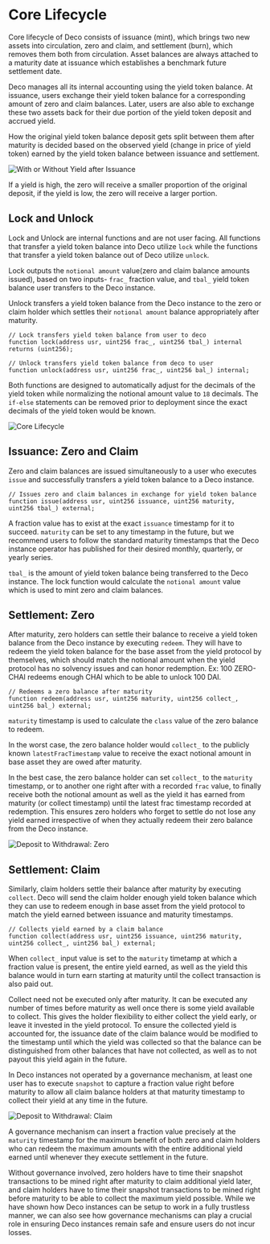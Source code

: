 # Core Lifecycle

Core lifecycle of Deco consists of issuance (mint), which brings two new assets into circulation, zero and claim, and settlement (burn), which removes them both from circulation. Asset balances are always attached to a maturity date at issuance which establishes a benchmark future settlement date.

Deco manages all its internal accounting using the yield token balance. At issuance, users exchange their yield token balance for a corresponding amount of zero and claim balances. Later, users are also able to exchange these two assets back for their due portion of the yield token deposit and accrued yield. 

How the original yield token balance deposit gets split between them after maturity is decided based on the observed yield (change in price of yield token) earned by the yield token balance between issuance and settlement.

![With or Without Yield after Issuance](_media/zcnoyield.png ':size=600')

If a yield is high, the zero will receive a smaller proportion of the original deposit, if the yield is low, the zero will receive a larger portion.

## Lock and Unlock

Lock and Unlock are internal functions and are not user facing. All functions that transfer a yield token balance into Deco utilize `lock` while the functions that transfer a yield token balance out of Deco utilize `unlock`.

Lock outputs the `notional amount` value(zero and claim balance amounts issued), based on two inputs- `frac_` fraction value, and `tbal_` yield token balance user transfers to the Deco instance.

Unlock transfers a yield token balance from the Deco instance to the zero or claim holder which settles their `notional amount` balance appropriately after maturity.

```solidity
// Lock transfers yield token balance from user to deco
function lock(address usr, uint256 frac_, uint256 tbal_) internal returns (uint256);

// Unlock transfers yield token balance from deco to user
function unlock(address usr, uint256 frac_, uint256 bal_) internal;
```

Both functions are designed to automatically adjust for the decimals of the yield token while normalizing the notional amount value to `18` decimals. The `if-else` statements can be removed prior to deployment since the exact decimals of the yield token would be known. 

![Core Lifecycle](_media/corelifecycle.png ':size=600')

## Issuance: Zero and Claim

Zero and claim balances are issued simultaneously to a user who executes `issue` and successfully transfers a yield token balance to a Deco instance.

```solidity
// Issues zero and claim balances in exchange for yield token balance
function issue(address usr, uint256 issuance, uint256 maturity, uint256 tbal_) external;
```

A fraction value has to exist at the exact `issuance` timestamp for it to succeed. `maturity` can be set to any timestamp in the future, but we recommend users to follow the standard maturity timestamps that the Deco instance operator has published for their desired monthly, quarterly, or yearly series.

`tbal_` is the amount of yield token balance being transferred to the Deco instance. The lock function would calculate the `notional amount` value which is used to mint zero and claim balances.

## Settlement: Zero

After maturity, zero holders can settle their balance to receive a yield token balance from the Deco instance by executing `redeem`. They will have to redeem the yield token balance for the base asset from the yield protocol by themselves, which should match the notional amount when the yield protocol has no solvency issues and can honor redemption. Ex: 100 ZERO-CHAI redeems enough CHAI which to be able to unlock 100 DAI.

```solidity
// Redeems a zero balance after maturity
function redeem(address usr, uint256 maturity, uint256 collect_, uint256 bal_) external;
```

`maturity` timestamp is used to calculate the `class` value of the zero balance to redeem.

In the worst case, the zero balance holder would `collect_` to the publicly known `latestFracTimestamp` value to receive the exact notional amount in base asset they are owed after maturity.

In the best case, the zero balance holder can set `collect_` to the `maturity` timestamp, or to another one right after with a recorded `frac` value, to finally receive both the notional amount as well as the yield it has earned from maturity (or collect timestamp) until the latest frac timestamp recorded at redemption. This ensures zero holders who forget to settle do not lose any yield earned irrespective of when they actually redeem their zero balance from the Deco instance.

![Deposit to Withdrawal: Zero](_media/dtwzero.png ':size=600')

## Settlement: Claim

Similarly, claim holders settle their balance after maturity by executing `collect`. Deco will send the claim holder enough yield token balance which they can use to redeem enough in base asset from the yield protocol to match the yield earned between issuance and maturity timestamps.

```solidity
// Collects yield earned by a claim balance
function collect(address usr, uint256 issuance, uint256 maturity, uint256 collect_, uint256 bal_) external;
```

When `collect_` input value is set to the `maturity` timetamp at which a fraction value is present, the entire yield earned, as well as the yield this balance would in turn earn starting at maturity until the collect transaction is also paid out.

Collect need not be executed only after maturity. It can be executed any number of times before maturity as well once there is some yield available to collect. This gives the holder flexibility to either collect the yield early, or leave it invested in the yield protocol. To ensure the collected yield is accounted for, the issuance date of the claim balance would be modified to the timestamp until which the yield was collected so that the balance can be distinguished from other balances that have not collected, as well as to not payout this yield again in the future.

In Deco instances not operated by a governance mechanism, at least one user has to execute `snapshot` to capture a fraction value right before maturity to allow all claim balance holders at that maturity timestamp to collect their yield at any time in the future.

![Deposit to Withdrawal: Claim](_media/dtwclaim.png ':size=600')

A governance mechanism can insert a fraction value precisely at the `maturity` timestamp for the maximum benefit of both zero and claim holders who can redeem the maximum amounts with the entire additional yield earned until whenever they execute settlement in the future.

Without governance involved, zero holders have to time their snapshot transactions to be mined right after maturity to claim additional yield later, and claim holders have to time their snapshot transactions to be mined right before maturity to be able to collect the maximum yield possible. While we have shown how Deco instances can be setup to work in a fully trustless manner, we can also see how governance mechanisms can play a crucial role in ensuring Deco instances remain safe and ensure users do not incur losses.
